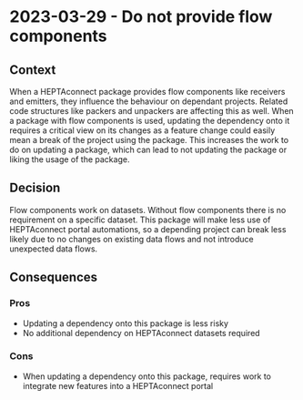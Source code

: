 # 2023-03-29 - Do not provide flow components

## Context

When a HEPTAconnect package provides flow components like receivers and emitters, they influence the behaviour on dependant projects.
Related code structures like packers and unpackers are affecting this as well.
When a package with flow components is used, updating the dependency onto it requires a critical view on its changes as a feature change could easily mean a break of the project using the package.
This increases the work to do on updating a package, which can lead to not updating the package or liking the usage of the package.


## Decision

Flow components work on datasets.
Without flow components there is no requirement on a specific dataset.
This package will make less use of HEPTAconnect portal automations, so a depending project can break less likely due to no changes on existing data flows and not introduce unexpected data flows.


## Consequences

### Pros

* Updating a dependency onto this package is less risky
* No additional dependency on HEPTAconnect datasets required


### Cons

* When updating a dependency onto this package, requires work to integrate new features into a HEPTAconnect portal
